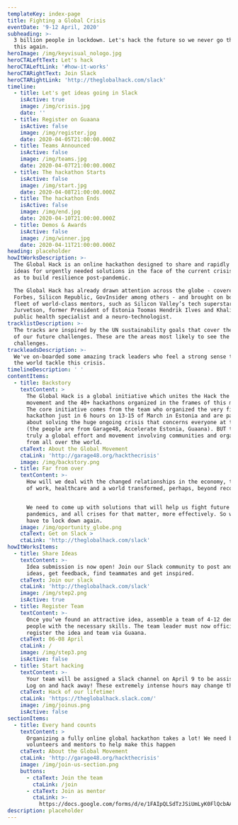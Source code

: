```yaml
---
templateKey: index-page
title: Fighting a Global Crisis
eventDate: '9-12 April, 2020'
subheading: >-
  3 billion people in lockdown. Let's hack the future so we never go through
  this again. 
heroImage: /img/keyvisual_nologo.jpg
heroCTALeftText: Let's hack
heroCTALeftLink: '#how-it-works'
heroCTARightText: Join Slack
heroCTARightLink: 'http://theglobalhack.com/slack'
timeline:
  - title: Let's get ideas going in Slack
    isActive: true
    image: /img/crisis.jpg
    date: ''
  - title: Register on Guaana
    isActive: false
    image: /img/register.jpg
    date: 2020-04-05T21:00:00.000Z
  - title: Teams Announced
    isActive: false
    image: /img/teams.jpg
    date: 2020-04-07T21:00:00.000Z
  - title: The hackathon Starts
    isActive: false
    image: /img/start.jpg
    date: 2020-04-08T21:00:00.000Z
  - title: The hackathon Ends
    isActive: false
    image: /img/end.jpg
    date: 2020-04-10T21:00:00.000Z
  - title: Demos & Awards
    isActive: false
    image: /img/winner.jpg
    date: 2020-04-11T21:00:00.000Z
heading: placeholder
howItWorksDescription: >-
  The Global Hack is an online hackathon designed to share and rapidly develop
  ideas for urgently needed solutions in the face of the current crisis, as well
  as to build resilience post-pandemic.

  The Global Hack has already drawn attention across the globe - covered by
  Forbes, Silicon Republic, GovInsider among others - and brought on board a
  fleet of world-class mentors, such as Silicon Valley’s tech superstar Steve
  Jurvetson, former President of Estonia Toomas Hendrik Ilves and Khaliya,
  public health specialist and a neuro-technologist. 
tracklistDescription: >-
  The tracks are inspired by the UN sustainability goals that cover the majority
  of our future challenges. These are the areas most likely to see the biggest
  challenges. 
trackleadsDescription: >-
  We've on-boarded some amazing track leaders who feel a strong sense to help
  the world tackle this crisis.
timelineDescription: ' '
contentItems:
  - title: Backstory
    textContent: >
      The Global Hack is a global initiative which unites the Hack the Crisis
      movement and the 40+ hackathons organized in the frames of this movement.
      The core initiative comes from the team who organized the very first
      hackathon just in 6 hours on 13-15 of March in Estonia and are passionate
      about solving the huge ongoing crisis that concerns everyone at the moment
      (the people are from Garage48, Accelerate Estonia, Guaana). BUT this is
      truly a global effort and movement involving communities and organizers
      from all over the world. 
    ctaText: About the Global Movement
    ctaLink: 'http://garage48.org/hackthecrisis'
    image: /img/backstory.png
  - title: Far from over
    textContent: >-
      How will we deal with the changed relationships in the economy, the future
      of work, healthcare and a world transformed, perhaps, beyond recognition? 


      We need to come up with solutions that will help us fight future
      pandemics, and all crises for that matter, more effectively. So we never
      have to lock down again.
    image: /img/oportunity_globe.png
    ctaText: Get on Slack >
    ctaLink: 'http://theglobalhack.com/slack'
howItWorksItems:
  - title: Share Ideas
    textContent: >-
      Idea submission is now open! Join our Slack community to post and discuss
      ideas, get feedback, find teammates and get inspired.
    ctaText: Join our slack
    ctaLink: 'http://theglobalhack.com/slack'
    image: /img/step2.png
    isActive: true
  - title: Register Team
    textContent: >-
      Once you’ve found an attractive idea, assemble a team of 4-12 dedicated
      people with the necessary skills. The team leader must now officially
      register the idea and team via Guaana.
    ctaText: 06-08 April
    ctaLink: /
    image: /img/step3.png
    isActive: false
  - title: Start hacking
    textContent: >-
      Your team will be assigned a Slack channel on April 9 to be assisted via.
      Log on and hack away! These extremely intense hours may change the world!
    ctaText: Hack of our lifetime!
    ctaLink: 'https://theglobalhack.slack.com/'
    image: /img/joinus.png
    isActive: false
sectionItems:
  - title: Every hand counts
    textContent: >
      Organizing a fully online global hackathon takes a lot! We need both
      volunteers and mentors to help make this happen
    ctaText: About the Global Movement
    ctaLink: 'http://garage48.org/hackthecrisis'
    image: /img/join-us-section.png
    buttons:
      - ctaText: Join the team
        ctaLink: /join
      - ctaText: Join as mentor
        ctaLink: >-
          https://docs.google.com/forms/d/e/1FAIpQLSdTzJSiUmLyK0FlQcbAAaXKdtdKuWsPhA-RgLJRw3LG6vhi4g/viewform
description: placeholder
---
```

